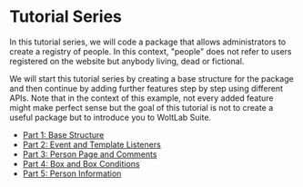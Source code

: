 # Tutorial Series

In this tutorial series, we will code a package that allows administrators to create a registry of people.
In this context, "people" does not refer to users registered on the website but anybody living, dead or fictional.

We will start this tutorial series by creating a base structure for the package and then continue by adding further features step by step using different APIs.
Note that in the context of this example, not every added feature might make perfect sense but the goal of this tutorial is not to create a useful package but to introduce you to WoltLab Suite.

- [Part 1: Base Structure](part_1.md)
- [Part 2: Event and Template Listeners](part_2.md)
- [Part 3: Person Page and Comments](part_3.md)
- [Part 4: Box and Box Conditions](part_4.md)
- [Part 5: Person Information](part_5.md)
